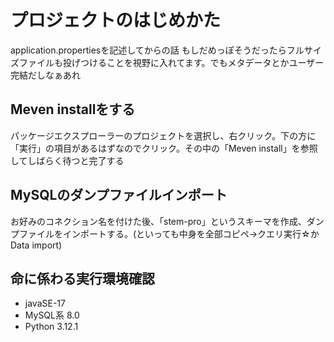 # プロジェクトのはじめかた
application.propertiesを記述してからの話
もしだめっぽそうだったらフルサイズファイルも投げつけることを視野に入れてます。でもメタデータとかユーザー完結だしなぁあれ

## Meven installをする
パッケージエクスプローラーのプロジェクトを選択し、右クリック。下の方に「実行」の項目があるはずなのでクリック。その中の「Meven install」を参照してしばらく待つと完了する

## MySQLのダンプファイルインポート
お好みのコネクション名を付けた後、「stem-pro」というスキーマを作成、ダンプファイルをインポートする。(といっても中身を全部コピペ→クエリ実行☆かData import)

## 命に係わる実行環境確認
- javaSE-17
- MySQL系 8.0
- Python 3.12.1
